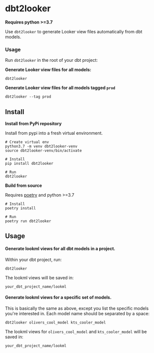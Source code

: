 # dbt2looker

**Requires python >=3.7**

Use `dbt2looker` to generate Looker view files automatically from dbt models.

### Usage

Run `dbt2looker` in the root of your dbt project:

**Generate Looker view files for all models:**
```shell
dbt2looker
```

**Generate Looker view files for all models tagged `prod`**
```shell
dbt2looker --tag prod
```

## Install

**Install from PyPi repository**

Install from pypi into a fresh virtual environment.

```
# Create virtual env
python3.7 -m venv dbt2looker-venv
source dbt2looker-venv/bin/activate

# Install
pip install dbt2looker

# Run
dbt2looker
```

**Build from source**

Requires [poetry](https://python-poetry.org/docs/) and python >=3.7

```
# Install
poetry install

# Run
poetry run dbt2looker
```

## Usage

#### Generate lookml views for all dbt models in a project.
Within your dbt project, run:
```
dbt2looker
```
The lookml views will be saved in:
```
your_dbt_project_name/lookml
```

#### Generate lookml views for a specific set of models.
This is basically the same as above, except you list the specific models you're interested in. Each model name should be separated by a space:
```
dbt2looker olivers_cool_model kts_cooler_model
```

The lookml views for `olivers_cool_model` and `kts_cooler_model` will be saved in:
```
your_dbt_project_name/lookml
```
